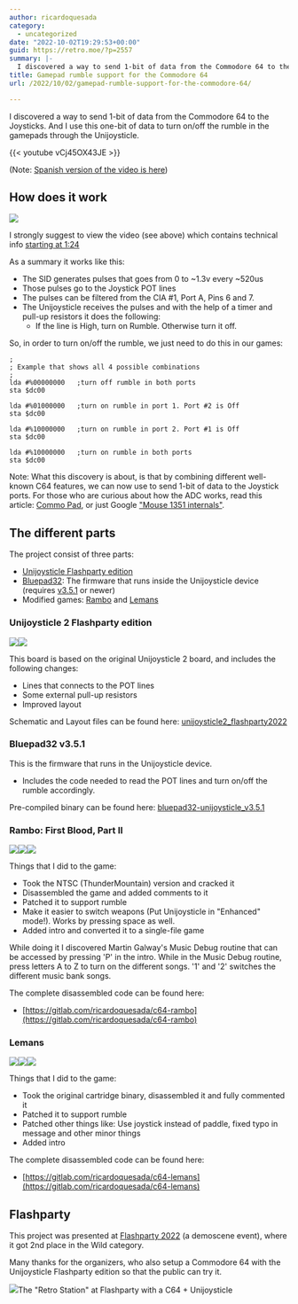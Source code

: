 ```yaml
---
author: ricardoquesada
category:
  - uncategorized
date: "2022-10-02T19:29:53+00:00"
guid: https://retro.moe/?p=2557
summary: |-
  I discovered a way to send 1-bit of data from the Commodore 64 to the Joysticks. And I use this one-bit of data to turn on/off the rumble in the gamepads through the Unijoysticle.
title: Gamepad rumble support for the Commodore 64
url: /2022/10/02/gamepad-rumble-support-for-the-commodore-64/

---
```

I discovered a way to send 1-bit of data from the Commodore 64 to the Joysticks. And I use this one-bit of data to turn on/off the rumble in the gamepads through the Unijoysticle.

{{< youtube vCj45OX43JE >}}

(Note: [Spanish version of the video is here](https://www.youtube.com/watch?v=0pEDP2tvvQc))

## How does it work

![](https://lh3.googleusercontent.com/pw/AL9nZEW1jK6IsMJQrHdXyUQtQ2jVnDTAlWXk8G6kQvQT29BoMz0-0LXujgGXfnAHvCBB1Bsy9WG5JEOhvlBItmWf_HOl115fwNGnTTd1IMNns1dfZeJLLGnNt8aot6KIbwbmKJLuOZi-eYgzk84GfuVOrji_rw=-no?authuser=0)

I strongly suggest to view the video (see above) which contains technical info [starting at 1:24](https://youtu.be/vCj45OX43JE?t=84)

As a summary it works like this:

- The SID generates pulses that goes from 0 to ~1.3v every ~520us
- Those pulses go to the Joystick POT lines
- The pulses can be filtered from the CIA #1, Port A, Pins 6 and 7.
- The Unijoysticle receives the pulses and with the help of a timer and pull-up resistors it does the following:
  - If the line is High, turn on Rumble. Otherwise turn it off.

So, in order to turn on/off the rumble, we just need to do this in our games:

```
;
; Example that shows all 4 possible combinations
;
lda #%00000000   ;turn off rumble in both ports
sta $dc00

lda #%01000000   ;turn on rumble in port 1. Port #2 is Off
sta $dc00

lda #%10000000   ;turn on rumble in port 2. Port #1 is Off
sta $dc00

lda #%10000000   ;turn on rumble in both ports
sta $dc00
```

Note: What this discovery is about, is that by combining different well-known C64 features, we can now use to send 1-bit of data to the Joystick ports. For those who are curious about how the ADC works, read this article: [Commo Pad](https://janderogee.com/projects/COMMO_PAD/COMMO_PAD.htm), or just Google ["Mouse 1351 internals"](https://letmegooglethat.com/?q=Mouse+1351+internals).

## The different parts

The project consist of three parts:

- [Unijoysticle Flashparty edition](https://gitlab.com/ricardoquesada/unijoysticle2/-/tree/main/board/unijoysticle2_flashparty2022)
- [Bluepad32](http://gitlab.com/ricardoquesada/bluepad32): The firmware that runs inside the Unijoysticle device (requires [v3.5.1](https://gitlab.com/ricardoquesada/bluepad32/-/releases/release_v3.5.1) or newer)
- Modified games: [Rambo](https://gitlab.com/ricardoquesada/c64-rambo) and [Lemans](https://gitlab.com/ricardoquesada/c64-lemans)

### Unijoysticle 2 Flashparty edition

![](https://lh3.googleusercontent.com/pw/AL9nZEWl_Q9Rys9ELSUIHPuHCuHnr1XEejDfTQud4HfDN_vwfi8siu-i2mtoj3Ej4fSVDntHTqvirqt0gc7SiXSawGlPT4wc9LdK9CLgcRV0LzrejNJeMY8CAvhedwy_coI29bAAbduVzaBxfIQQsgZAjFpM4g=-no)![](https://lh3.googleusercontent.com/pw/AL9nZEXnV0de77agZ5EFhWU65Y-IkzZyATeFKqZjDWg6BhC0KH5hbW2aAaNImD4UkJ5_lJ_HdtI_xgGMjICa_TrqUkkzGz05kgYIbcBFriVxP-GslHrtJuh-8JrykvdQDze0UlMY1CJEe1vrsI8V4LT9wWJdxA=-no?authuser=0)

This board is based on the original Unijoysticle 2 board, and includes the following changes:

- Lines that connects to the POT lines
- Some external pull-up resistors
- Improved layout

Schematic and Layout files can be found here: [unijoysticle2\_flashparty2022](https://gitlab.com/ricardoquesada/unijoysticle2/-/tree/main/board/unijoysticle2_flashparty2022)

### Bluepad32 v3.5.1

This is the firmware that runs in the Unijoysticle device.

- Includes the code needed to read the POT lines and turn on/off the rumble accordingly.

Pre-compiled binary can be found here: [bluepad32-unijoysticle\_v3.5.1](https://gitlab.com/ricardoquesada/bluepad32/-/releases/release_v3.5.1)

### Rambo: First Blood, Part II

![](https://gitlab.com/ricardoquesada/c64-rambo/-/raw/main/images/screenshot_intro.png)![](https://gitlab.com/ricardoquesada/c64-rambo/-/raw/main/images/screenshot_game1.png)![](https://gitlab.com/ricardoquesada/c64-rambo/-/raw/main/images/screenshot_music_debug.png)

Things that I did to the game:

- Took the NTSC (ThunderMountain) version and cracked it
- Disassembled the game and added comments to it
- Patched it to support rumble
- Make it easier to switch weapons (Put Unijoysticle in "Enhanced" mode!). Works by pressing space as well.
- Added intro and converted it to a single-file game

While doing it I discovered Martin Galway's Music Debug routine that can be accessed by pressing 'P' in the intro. While in the Music Debug routine, press letters A to Z to turn on the different songs. '1' and '2' switches the different music bank songs.

The complete disassembled code can be found here:

- [https://gitlab.com/ricardoquesada/c64-rambo](https://gitlab.com/ricardoquesada/c64-rambo)

### Lemans

![](https://gitlab.com/ricardoquesada/c64-lemans/-/raw/main/images/screenshot_intro.png)![](https://gitlab.com/ricardoquesada/c64-lemans/-/raw/main/images/screenshot_title.png)![](https://gitlab.com/ricardoquesada/c64-lemans/-/raw/main/images/screenshot_game.png)

Things that I did to the game:

- Took the original cartridge binary, disassembled it and fully commented it
- Patched it to support rumble
- Patched other things like: Use joystick instead of paddle, fixed typo in message and other minor things
- Added intro

The complete disassembled code can be found here:

- [https://gitlab.com/ricardoquesada/c64-lemans](https://gitlab.com/ricardoquesada/c64-lemans)

## Flashparty

This project was presented at [Flashparty 2022](https://flashparty.rebelion.digital/) (a demoscene event), where it got 2nd place in the Wild category.

Many thanks for the organizers, who also setup a Commodore 64 with the Unijoysticle Flashparty edition so that the public can try it.

![](https://lh3.googleusercontent.com/pw/AL9nZEWtGncabOXXQxZo6g8-Uf_RPo1bbRN2BVcxie2dr8Pqo-7UAXi3IdxF_jyyP-UwfoogH8QJoT6OQrzH7bSE2YttIEaZa8ydaF54e0VgqiIj8eYMRNY_jCMa6dsAAM1rvGzna1OBf3kx_i2M321vVd7Vtw=-no)The "Retro Station" at Flashparty with a C64 + Unijoysticle
